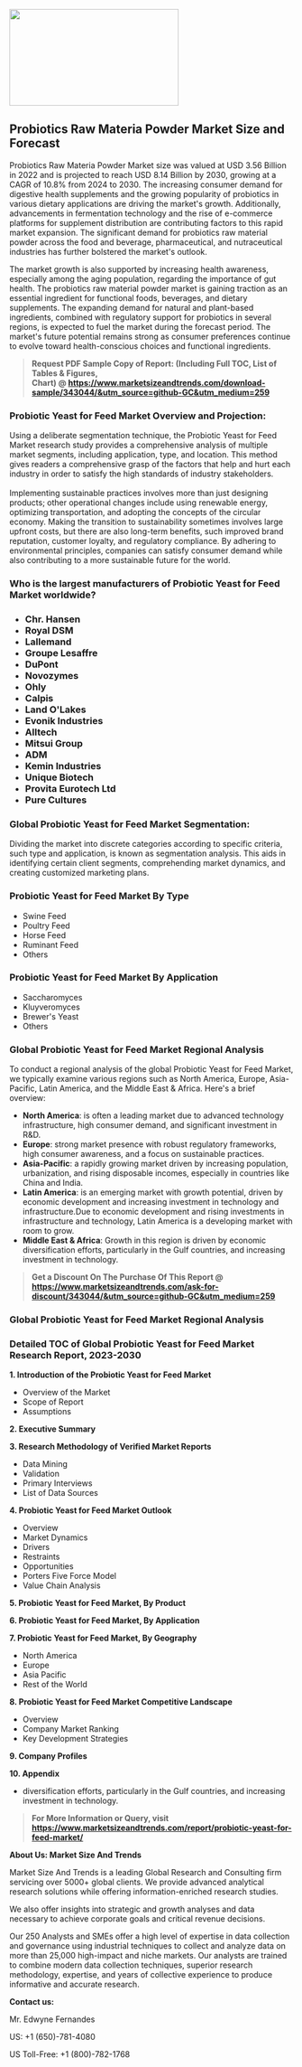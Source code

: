 <p><img class="alignnone size-medium wp-image-20088" src="https://ffe5etoiles.com/wp-content/uploads/2024/12/MST1-300x171.png" alt="" width="300" height="171" /></p><h2>Probiotics Raw Materia Powder Market Size and Forecast</h2><p>Probiotics Raw Materia Powder Market size was valued at USD 3.56 Billion in 2022 and is projected to reach USD 8.14 Billion by 2030, growing at a CAGR of 10.8% from 2024 to 2030. The increasing consumer demand for digestive health supplements and the growing popularity of probiotics in various dietary applications are driving the market's growth. Additionally, advancements in fermentation technology and the rise of e-commerce platforms for supplement distribution are contributing factors to this rapid market expansion. The significant demand for probiotics raw material powder across the food and beverage, pharmaceutical, and nutraceutical industries has further bolstered the market's outlook.</p><p>The market growth is also supported by increasing health awareness, especially among the aging population, regarding the importance of gut health. The probiotics raw material powder market is gaining traction as an essential ingredient for functional foods, beverages, and dietary supplements. The expanding demand for natural and plant-based ingredients, combined with regulatory support for probiotics in several regions, is expected to fuel the market during the forecast period. The market's future potential remains strong as consumer preferences continue to evolve toward health-conscious choices and functional ingredients.</p></p><blockquote id="" class=""><strong>Request PDF Sample Copy of Report: (Including Full TOC, List of Tables &amp; Figures, Chart)&nbsp;@&nbsp;<strong><a href="https://www.marketsizeandtrends.com/download-sample/343044/&utm_source=github-GC&utm_medium=259" target="_blank">https://www.marketsizeandtrends.com/download-sample/343044/&utm_source=github-GC&utm_medium=259</a></strong></strong></blockquote><h3 id="" class="">Probiotic Yeast for Feed Market&nbsp;Overview and Projection:</h3><p id="" class="">Using a deliberate segmentation technique, the Probiotic Yeast for Feed Market research study provides a comprehensive analysis of multiple market segments, including application, type, and location. This method gives readers a comprehensive grasp of the factors that help and hurt each industry in order to satisfy the high standards of industry stakeholders. <br /> <br />Implementing sustainable practices involves more than just designing products; other operational changes include using renewable energy, optimizing transportation, and adopting the concepts of the circular economy. Making the transition to sustainability sometimes involves large upfront costs, but there are also long-term benefits, such improved brand reputation, customer loyalty, and regulatory compliance. By adhering to environmental principles, companies can satisfy consumer demand while also contributing to a more sustainable future for the world.</p><h3 id="" class="">Who is the largest manufacturers of&nbsp;Probiotic Yeast for Feed Market worldwide?</h3><h3 class=""><p><ul><li>Chr. Hansen </li><li> Royal DSM </li><li> Lallemand </li><li> Groupe Lesaffre </li><li> DuPont </li><li> Novozymes </li><li> Ohly </li><li> Calpis </li><li> Land O'Lakes </li><li> Evonik Industries </li><li> Alltech </li><li> Mitsui Group </li><li> ADM </li><li> Kemin Industries </li><li> Unique Biotech </li><li> Provita Eurotech Ltd </li><li> Pure Cultures</li></ul></p></h3><h3 id="" class="">Global&nbsp;Probiotic Yeast for Feed Market Segmentation:</h3><p id="" class="">Dividing the market into discrete categories according to specific criteria, such type and application, is known as segmentation analysis. This aids in identifying certain client segments, comprehending market dynamics, and creating customized marketing plans.</p><h3 id="" class="">Probiotic Yeast for Feed Market&nbsp;By Type</h3><p><p><ul><li>Swine Feed</li><li> Poultry Feed</li><li> Horse Feed</li><li> Ruminant Feed</li><li> Others</p></li></ul></p></p><h3 id="" class="">Probiotic Yeast for Feed Market&nbsp;By Application</h3><p class=""><p><ul><li>Saccharomyces</li><li> Kluyveromyces</li><li> Brewer's Yeast</li><li> Others</li></ul></p></p><h3 id="" class="">Global Probiotic Yeast for Feed Market Regional Analysis</h3><p id="" class="">To conduct a regional analysis of the global Probiotic Yeast for Feed Market, we typically examine various regions such as North America, Europe, Asia-Pacific, Latin America, and the Middle East &amp; Africa. Here's a brief overview:</p><ul><li><strong>North America</strong>: is often a leading market due to advanced technology infrastructure, high consumer demand, and significant investment in R&amp;D.</li><li><strong>Europe</strong>: strong market presence with robust regulatory frameworks, high consumer awareness, and a focus on sustainable practices.</li><li><strong>Asia-Pacific</strong>: a rapidly growing market driven by increasing population, urbanization, and rising disposable incomes, especially in countries like China and India.</li><li><strong>Latin America</strong>: is an emerging market with growth potential, driven by economic development and increasing investment in technology and infrastructure.Due to economic development and rising investments in infrastructure and technology, Latin America is a developing market with room to grow.</li><li><strong>Middle East &amp; Africa</strong>: Growth in this region is driven by economic diversification efforts, particularly in the Gulf countries, and increasing investment in technology.</li></ul><blockquote id="" class=""><strong>Get a Discount On The Purchase Of This Report @ <strong><a href="https://www.marketsizeandtrends.com/ask-for-discount/343044/&utm_source=github-GC&utm_medium=259" target="_blank">https://www.marketsizeandtrends.com/ask-for-discount/343044/&utm_source=github-GC&utm_medium=259</a></strong></strong></blockquote><h3 id="" class="">Global Probiotic Yeast for Feed Market Regional Analysis</h3><h3 id="" class="">Detailed TOC of Global Probiotic Yeast for Feed Market Research Report, 2023-2030</h3><p id="" class=""><strong>1. Introduction of the Probiotic Yeast for Feed Market</strong></p><ul><li>Overview of the Market</li><li>Scope of Report</li><li>Assumptions</li></ul><p id="" class=""><strong>2. Executive Summary</strong></p><p id="" class=""><strong>3. Research Methodology of Verified Market Reports</strong></p><ul><li>Data Mining</li><li>Validation</li><li>Primary Interviews</li><li>List of Data Sources</li></ul><p id="" class=""><strong>4. Probiotic Yeast for Feed Market Outlook</strong></p><ul><li>Overview</li><li>Market Dynamics</li><li>Drivers</li><li>Restraints</li><li>Opportunities</li><li>Porters Five Force Model</li><li>Value Chain Analysis</li></ul><p id="" class=""><strong>5. Probiotic Yeast for Feed Market, By Product</strong></p><p id="" class=""><strong>6. Probiotic Yeast for Feed Market, By Application</strong></p><p id="" class=""><strong>7. Probiotic Yeast for Feed Market, By Geography</strong></p><ul><li>North America</li><li>Europe</li><li>Asia Pacific</li><li>Rest of the World</li></ul><p id="" class=""><strong>8. Probiotic Yeast for Feed Market Competitive Landscape</strong></p><ul><li>Overview</li><li>Company Market Ranking</li><li>Key Development Strategies</li></ul><p id="" class=""><strong>9. Company Profiles</strong></p><p id="" class=""><strong>10. Appendix</strong></p><ul><li>diversification efforts, particularly in the Gulf countries, and increasing investment in technology.</li></ul><blockquote id="" class=""><strong>For More Information or Query, visit <strong><strong><a href="https://www.marketsizeandtrends.com/report/probiotic-yeast-for-feed-market/" target="_blank">https://www.marketsizeandtrends.com/report/probiotic-yeast-for-feed-market/</a></strong></strong></strong></blockquote><p id="" class=""><strong>About Us: Market Size And Trends</strong></p><p id="" class="">Market Size And Trends is a leading Global Research and Consulting firm servicing over 5000+ global clients. We provide advanced analytical research solutions while offering information-enriched research studies.</p><p id="" class="">We also offer insights into strategic and growth analyses and data necessary to achieve corporate goals and critical revenue decisions.</p><p id="" class="">Our 250 Analysts and SMEs offer a high level of expertise in data collection and governance using industrial techniques to collect and analyze data on more than 25,000 high-impact and niche markets. Our analysts are trained to combine modern data collection techniques, superior research methodology, expertise, and years of collective experience to produce informative and accurate research.</p><p id="" class=""><strong>Contact us:</strong></p><p id="" class="">Mr. Edwyne Fernandes</p><p id="" class="">US: +1 (650)-781-4080</p><p id="" class="">US Toll-Free: +1 (800)-782-1768</p>
